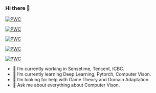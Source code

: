 ### Hi there 👋


[![PWC](https://img.shields.io/endpoint.svg?url=https://paperswithcode.com/badge/sequential-convolution-and-runge-kutta/image-compression-on-bsds500)](https://paperswithcode.com/sota/image-compression-on-bsds500?p=sequential-convolution-and-runge-kutta)

[![PWC](https://img.shields.io/endpoint.svg?url=https://paperswithcode.com/badge/towards-class-specific-unit/fine-grained-image-classification-on-fgvc)](https://paperswithcode.com/sota/fine-grained-image-classification-on-fgvc?p=towards-class-specific-unit)

[![PWC](https://img.shields.io/endpoint.svg?url=https://paperswithcode.com/badge/towards-class-specific-unit/fine-grained-image-classification-on-stanford)](https://paperswithcode.com/sota/fine-grained-image-classification-on-stanford?p=towards-class-specific-unit)

[![PWC](https://img.shields.io/endpoint.svg?url=https://paperswithcode.com/badge/towards-class-specific-unit/fine-grained-image-classification-on-cub-200-1)](https://paperswithcode.com/sota/fine-grained-image-classification-on-cub-200-1?p=towards-class-specific-unit)

[![PWC](https://img.shields.io/endpoint.svg?url=https://paperswithcode.com/badge/towards-class-specific-unit/fine-grained-image-classification-on-cub-200)](https://paperswithcode.com/sota/fine-grained-image-classification-on-cub-200?p=towards-class-specific-unit)


<!--
**Inch-Z/inch-z** is a ✨ _special_ ✨ repository because its `README.md` (this file) appears on your GitHub profile.

Here are some ideas to get you started:

- 🔭 I’m currently working on ...
- 🌱 I’m currently learning ...
- 👯 I’m looking to collaborate on ...
- 🤔 I’m looking for help with ...
- 💬 Ask me about ...
- 📫 How to reach me: ...
- 😄 Pronouns: ...
- ⚡ Fun fact: ...
-->
- 🔭 I’m currently working in Sensetime, Tencent, ICBC.
- 🌱 I’m currently learning Deep Learning, Pytorch, Computer Vison.
- 🤔 I’m looking for help with Game Theory and Domain Adaptation.
- 💬 Ask me about everything about Computer Vison.

